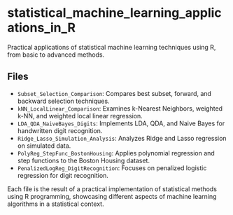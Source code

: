 # statistical_machine_learning_applications_in_R
Practical applications of statistical machine learning techniques using R, from basic to advanced methods.

## Files

- `Subset_Selection_Comparison`: Compares best subset, forward, and backward selection techniques.
- `kNN_LocalLinear_Comparison`: Examines k-Nearest Neighbors, weighted k-NN, and weighted local linear regression.
- `LDA_QDA_NaiveBayes_Digits`: Implements LDA, QDA, and Naive Bayes for handwritten digit recognition.
- `Ridge_Lasso_Simulation_Analysis`: Analyzes Ridge and Lasso regression on simulated data.
- `PolyReg_StepFunc_BostonHousing`: Applies polynomial regression and step functions to the Boston Housing dataset.
- `PenalizedLogReg_DigitRecognition`: Focuses on penalized logistic regression for digit recognition.

Each file is the result of a practical implementation of statistical methods using R programming, showcasing different aspects of machine learning algorithms in a statistical context.
